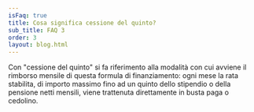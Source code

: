 ```yaml
---
isFaq: true
title: Cosa significa cessione del quinto?
sub_title: FAQ 3
order: 3
layout: blog.html
---
```


Con "cessione del quinto" si fa riferimento alla modalità con cui avviene il rimborso mensile di questa formula di finanziamento: ogni mese la rata stabilita, di importo massimo fino ad un quinto dello stipendio o della pensione netti mensili, viene trattenuta direttamente in busta paga o cedolino.
